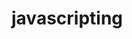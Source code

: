                                                                                                                                             
# javascripting


